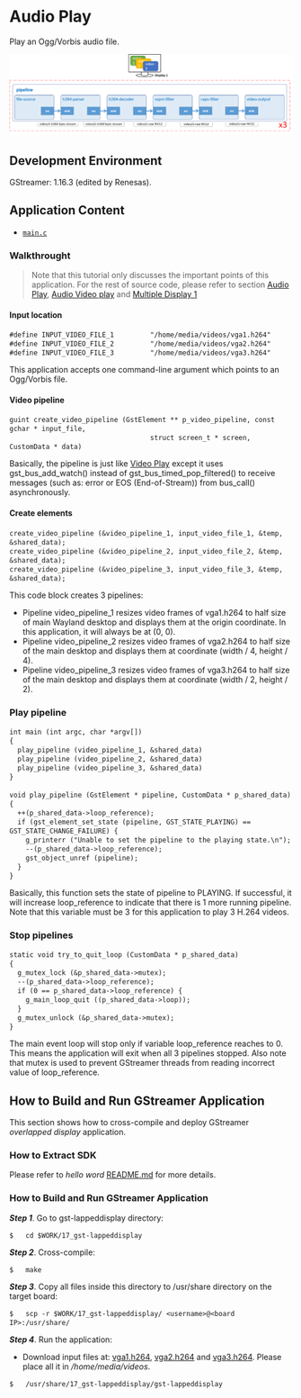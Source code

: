 # Audio Play

Play an Ogg/Vorbis audio file.

![Figure audio play pipeline](figure.png)

## Development Environment

GStreamer: 1.16.3 (edited by Renesas).

## Application Content

+ [`main.c`](main.c)

### Walkthrought
>Note that this tutorial only discusses the important points of this application. For the rest of source code, please refer to section [Audio Play](/01_gst-audioplay/README.md), [Audio Video play](/13_gst-audiovideoplay/README.md) and [Multiple Display 1](/15_gst-multipledisplays1/README.md)
#### Input location
```
#define INPUT_VIDEO_FILE_1         "/home/media/videos/vga1.h264"
#define INPUT_VIDEO_FILE_2         "/home/media/videos/vga2.h264"
#define INPUT_VIDEO_FILE_3         "/home/media/videos/vga3.h264"
```
This application accepts one command-line argument which points to an Ogg/Vorbis file.

#### Video pipeline
```
guint create_video_pipeline (GstElement ** p_video_pipeline, const gchar * input_file,
                                   struct screen_t * screen, CustomData * data)
```
Basically, the pipeline is just like [Video Play](/02_gst-videoplay/README.md) except it uses gst_bus_add_watch() instead of gst_bus_timed_pop_filtered() to receive messages (such as: error or EOS (End-of-Stream)) from bus_call() asynchronously.

#### Create elements
```
create_video_pipeline (&video_pipeline_1, input_video_file_1, &temp, &shared_data);
create_video_pipeline (&video_pipeline_2, input_video_file_2, &temp, &shared_data);
create_video_pipeline (&video_pipeline_3, input_video_file_3, &temp, &shared_data);
```
This code block creates 3 pipelines:
-	 Pipeline video_pipeline_1 resizes video frames of vga1.h264 to half size of main Wayland desktop and displays them at the origin coordinate. In this application, it will always be at (0, 0).
-	 Pipeline video_pipeline_2 resizes video frames of vga2.h264 to half size of the main desktop and displays them at coordinate (width / 4, height / 4).
-	 Pipeline video_pipeline_3 resizes video frames of vga3.h264 to half size of the main desktop and displays them at coordinate (width / 2, height / 2).

### Play pipeline
```
int main (int argc, char *argv[])
{
  play_pipeline (video_pipeline_1, &shared_data)
  play_pipeline (video_pipeline_2, &shared_data)
  play_pipeline (video_pipeline_3, &shared_data)
}

void play_pipeline (GstElement * pipeline, CustomData * p_shared_data)
{
  ++(p_shared_data->loop_reference);
  if (gst_element_set_state (pipeline, GST_STATE_PLAYING) == GST_STATE_CHANGE_FAILURE) {
    g_printerr ("Unable to set the pipeline to the playing state.\n");
    --(p_shared_data->loop_reference);
    gst_object_unref (pipeline);
  }
}
```
Basically, this function sets the state of pipeline to PLAYING. If successful, it will increase loop_reference to indicate that there is 1 more running pipeline. Note that this variable must be 3 for this application to play 3 H.264 videos.

### Stop pipelines
```
static void try_to_quit_loop (CustomData * p_shared_data)
{
  g_mutex_lock (&p_shared_data->mutex);
  --(p_shared_data->loop_reference);
  if (0 == p_shared_data->loop_reference) {
    g_main_loop_quit ((p_shared_data->loop));
  }
  g_mutex_unlock (&p_shared_data->mutex);
}
```
The main event loop will stop only if variable loop_reference reaches to 0. This means the application will exit when all 3 pipelines stopped. Also note that mutex is used to prevent GStreamer threads from reading incorrect value of loop_reference.

## How to Build and Run GStreamer Application

This section shows how to cross-compile and deploy GStreamer _overlapped display_ application.

### How to Extract SDK
Please refer to _hello word_ [README.md](/00_gst-helloworld/README.md) for more details.

### How to Build and Run GStreamer Application

***Step 1***.	Go to gst-lappeddisplay directory:
```
$   cd $WORK/17_gst-lappeddisplay
```

***Step 2***.	Cross-compile:
```
$   make
```
***Step 3***.	Copy all files inside this directory to /usr/share directory on the target board:
```
$   scp -r $WORK/17_gst-lappeddisplay/ <username>@<board IP>:/usr/share/
```
***Step 4***.	Run the application:
-	 Download input files at:
[vga1.h264](https://www.renesas.com/jp/ja/img/products/media/auto-j/microcontrollers-microprocessors/rz/rzg/doorphone-videos/vga1.h264), [vga2.h264](https://www.renesas.com/jp/ja/img/products/media/auto-j/microcontrollers-microprocessors/rz/rzg/doorphone-videos/vga2.h264) and [vga3.h264](https://www.renesas.com/jp/ja/img/products/media/auto-j/microcontrollers-microprocessors/rz/rzg/doorphone-videos/vga3.h264). Please place all it in _/home/media/videos_.
```
$   /usr/share/17_gst-lappeddisplay/gst-lappeddisplay
```